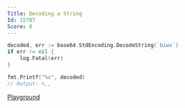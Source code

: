 ```yaml
---
Title: Decoding a String
Id: 15707
Score: 0
---
```


```go
decoded, err := base64.StdEncoding.DecodeString(`biws`)
if err != nil {
    log.Fatal(err)
}

fmt.Printf("%s", decoded)
// Output: n,,
```

[Playground](https://play.golang.org/p/h2qngYncRs)
